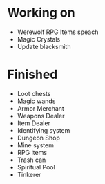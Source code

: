 # Working on
 - Werewolf RPG Items speach
 - Magic Crystals
 - Update blacksmith

# Finished
 - Loot chests
 - Magic wands
 - Armor Merchant
 - Weapons Dealer
 - Item Dealer
 - Identifying system
 - Dungeon Shop
 - Mine system
 - RPG items
 - Trash can
 - Spiritual Pool
 - Tinkerer
